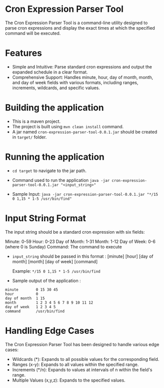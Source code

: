 # Cron Expression Parser Tool
The Cron Expression Parser Tool is a command-line utility designed to parse cron expressions and display the exact times at which the specified command will be executed.


# Features
- Simple and Intuitive: Parse standard cron expressions and output the expanded schedule in a clear format.
- Comprehensive Support: Handles minute, hour, day of month, month, and day of week fields with various formats, including ranges, increments, wildcards, and specific values.

# Building the application
- This is a maven project.
- The project is built using `mvn clean install` command.
- A jar named `cron-expression-parser-tool-0.0.1.jar` should be created in `target/` folder.

# Running the application
- `cd target` to navigate to the jar path.
- Command used to run the application `java -jar cron-expression-parser-tool-0.0.1.jar "<input_string>"`

- Sample Input: `java -jar cron-expression-parser-tool-0.0.1.jar "*/15 0 1,15 * 1-5 /usr/bin/find"`

# Input String Format
The input string should be a standard cron expression with six fields:

Minute: 0-59
Hour: 0-23
Day of Month: 1-31
Month: 1-12
Day of Week: 0-6 (where 0 is Sunday)
Command: The command to execute

- `input_string` should be passed in this format : [minute] [hour] [day of month] [month] [day of week] [command]

     Example: `*/15 0 1,15 * 1-5 /usr/bin/find`

- Sample output of the application :

```
minute        0 15 30 45
hour          0
day of month  1 15
month         1 2 3 4 5 6 7 8 9 10 11 12
day of week   1 2 3 4 5
command       /usr/bin/find
```
# Handling Edge Cases
The Cron Expression Parser Tool has been designed to handle various edge cases:

- Wildcards (*): Expands to all possible values for the corresponding field.
- Ranges (x-y): Expands to all values within the specified range.
- Increments (*/n): Expands to values at intervals of n within the field's range.
- Multiple Values (x,y,z): Expands to the specified values.